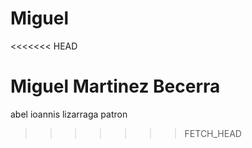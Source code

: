 Miguel
======
<<<<<<< HEAD

Miguel Martinez Becerra
=======
abel ioannis lizarraga patron 
>>>>>>> FETCH_HEAD
